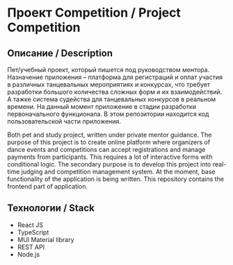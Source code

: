 # Проект Competition / Project Competition

## Описание / Description

Пет/учебный проект, который пишется под руководством ментора. Назначение приложения – платформа для регистраций и оплат участия в различных танцевальных мероприятиях и конкурсах, что требует разработки большого количества сложных форм и их взаимодействий. А тажке система судейства для танцевальных конкурсов в реальном времени.
На данный момент приложение в стадии разработки первоначального функционала. В этом репозитории находится код пользовательской части приложения.

Both pet and study project, written under private mentor guidance. The purpose of this project is to create online platform where organizers of dance events and competitions can accept registrations and manage payments from participants. This requires a lot of interactive forms with conditional logic. The secondary purpose is to develop this project into real-time judging and competition management system. At the moment, base functionality of the application is being written. This repository contains the frontend part of application.

## Технологии / Stack
- React JS
- TypeScript
- MUI Material library
- REST API
- Node.js
